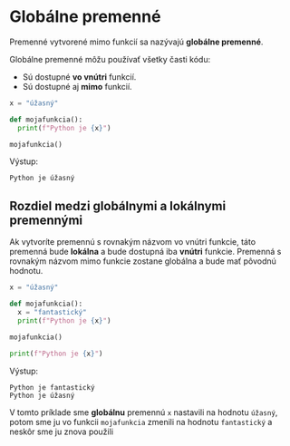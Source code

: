 # Globálne premenné

Premenné vytvorené mimo funkcií sa nazývajú **globálne premenné**.

Globálne premenné môžu používať všetky časti kódu:
- Sú dostupné **vo vnútri** funkcií.
- Sú dostupné aj **mimo** funkcií.
```py
x = "úžasný"

def mojafunkcia():
  print(f"Python je {x}")

mojafunkcia()
```
Výstup:
```
Python je úžasný
```

## Rozdiel medzi globálnymi a lokálnymi premennými
Ak vytvoríte premennú s rovnakým názvom vo vnútri funkcie, táto premenná bude **lokálna** a bude dostupná iba **vnútri** funkcie. Premenná s rovnakým názvom mimo funkcie zostane globálna a bude mať pôvodnú hodnotu.

```py
x = "úžasný"

def mojafunkcia():
  x = "fantastický"
  print(f"Python je {x}")

mojafunkcia()

print(f"Python je {x}")
```
Výstup:
```
Python je fantastický
Python je úžasný
```

V tomto príklade sme **globálnu** premennú `x` nastavili na hodnotu `úžasný`, potom sme ju vo funkcii `mojafunkcia` zmenili na hodnotu `fantastický` a neskôr sme ju znova použili
